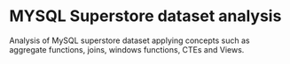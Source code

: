 # MYSQL Superstore dataset analysis

Analysis of MySQL superstore dataset applying concepts such as aggregate functions, joins, windows functions, CTEs and Views.
